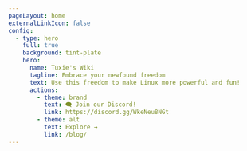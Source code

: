 ```yaml
---
pageLayout: home
externalLinkIcon: false
config:
  - type: hero
    full: true
    background: tint-plate
    hero:
      name: Tuxie's Wiki
      tagline: Embrace your newfound freedom
      text: Use this freedom to make Linux more powerful and fun!
      actions:
        - theme: brand
          text: 🗨 Join our Discord!
          link: https://discord.gg/WkeNeu8NGt
        - theme: alt
          text: Explore →
          link: /blog/
---
```

